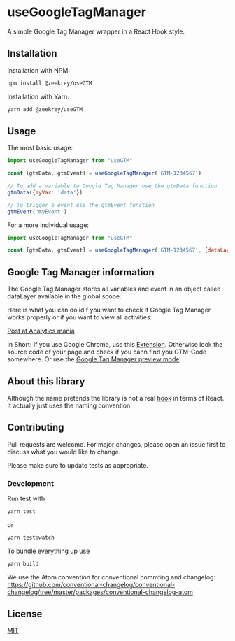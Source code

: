 # useGoogleTagManager

A simple Google Tag Manager wrapper in a React Hook style.

## Installation

Installation with NPM:

```bash
npm install @zeekrey/useGTM
```

Installation with Yarn:

```bash
yarn add @zeekrey/useGTM
```

## Usage

The most basic usage:

```javascript
import useGoogleTagManager from "useGTM"

const [gtmData, gtmEvent] = useGoogleTagManager('GTM-1234567')

// To add a variable to Google Tag Manager use the gtmData function
gtmData({myVar: 'data'})

// To trigger a event use the gtmEvent function
gtmEvent('myEvent') 
```

For a more individual usage:

```javascript
import useGoogleTagManager from "useGTM"

const [gtmData, gtmEvent] = useGoogleTagManager('GTM-1234567', {dataLayerName: 'myDataLayerName'})
```

## Google Tag Manager information
The Google Tag Manager stores all variables and event in an object called dataLayer available in the global scope.

Here is what you can do id f you want to check if Google Tag Manager works properly or if you want to view all activities:

[Post at Analytics mania](https://www.analyticsmania.com/post/how-to-check-if-google-tag-manager-is-working/)

In Short: If you use Google Chrome, use this [Extension](https://chrome.google.com/webstore/detail/tag-assistant-by-google/kejbdjndbnbjgmefkgdddjlbokphdefk). Otherwise look the source code of your page and check if you cann find you GTM-Code somewhere. Or use the [Google Tag Manager preview mode](https://support.google.com/tagmanager/answer/6107056).

## About this library
Although the name pretends the library is not a real [hook](https://reactjs.org/docs/hooks-rules.html) in terms of React. It actually just uses the naming convention.

## Contributing
Pull requests are welcome. For major changes, please open an issue first to discuss what you would like to change.

Please make sure to update tests as appropriate.

### Development
Run test with
```bash
yarn test
```

or
```bash
yarn test:watch
```

To bundle everything up use

```bash
yarn build
```

We use the Atom convention for conventional commting and changelog: https://github.com/conventional-changelog/conventional-changelog/tree/master/packages/conventional-changelog-atom

## License
[MIT](https://choosealicense.com/licenses/mit/)